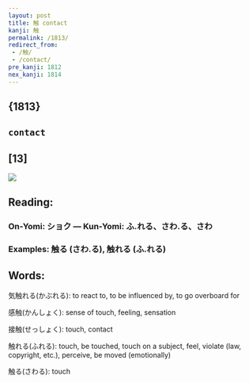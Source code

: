 ```yaml
---
layout: post
title: 触 contact
kanji: 触
permalink: /1813/
redirect_from:
 - /触/
 - /contact/
pre_kanji: 1812
nex_kanji: 1814
---
```


## {1813}

## `contact`

## [13]

<div class="stroke"><img src="E8A7A6.png" /></div>

## Reading:

### On-Yomi: ショク &mdash; Kun-Yomi: ふ.れる、さわ.る、さわ

### Examples: 触る (さわ.る), 触れる (ふ.れる)

## Words:

気触れる(かぶれる): to react to, to be influenced by, to go overboard for

感触(かんしょく): sense of touch, feeling, sensation

接触(せっしょく): touch, contact

触れる(ふれる): touch, be touched, touch on a subject, feel, violate (law, copyright, etc.), perceive, be moved (emotionally)

触る(さわる): touch
